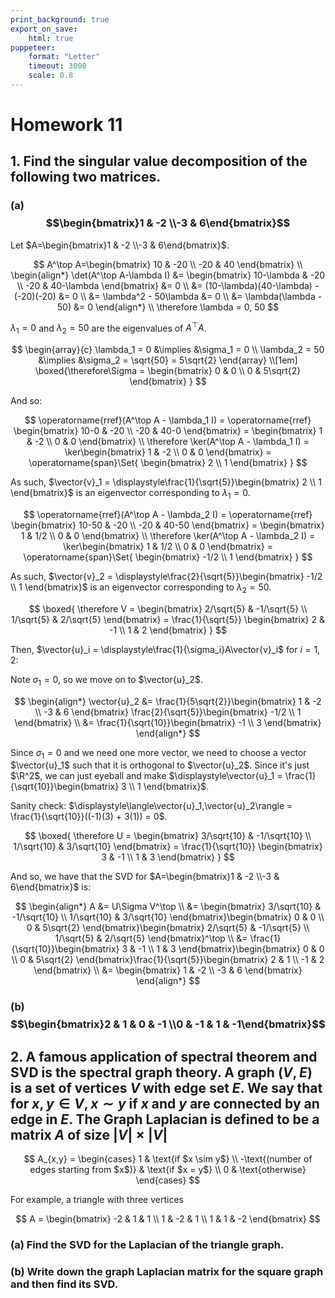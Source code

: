 ```yaml
---
print_background: true
export_on_save:
    html: true
puppeteer:
    format: "Letter"
    timeout: 3000
    scale: 0.8
---
```


# Homework 11


## 1. Find the singular value decomposition of the following two matrices.

### (a) $$\begin{bmatrix}1 & -2 \\-3 & 6\end{bmatrix}$$

Let $A=\begin{bmatrix}1 & -2 \\-3 & 6\end{bmatrix}$.

$$
A^\top A=\begin{bmatrix}
    10 & -20 \\
    -20 & 40
\end{bmatrix} \\
\begin{align*}
    \det(A^\top A-\lambda I)
    &= \begin{bmatrix}
        10-\lambda & -20 \\
        -20 & 40-\lambda
    \end{bmatrix} &= 0 \\
    &= (10-\lambda)(40-\lambda) - (-20)(-20) &= 0 \\
    &= \lambda^2 - 50\lambda &= 0 \\
    &= \lambda(\lambda - 50) &= 0
\end{align*}
\\
\therefore \lambda = 0, 50
$$

$\lambda_1 = 0$ and $\lambda_2=50$ are the eigenvalues of $A^\top A$.

$$
\begin{array}{c}
        \lambda_1 = 0 &\implies &\sigma_1 = 0 \\
        \lambda_2 = 50 &\implies &\sigma_2 = \sqrt{50} = 5\sqrt{2}
    \end{array}
\\[1em]
\boxed{\therefore\Sigma = \begin{bmatrix}
        0 & 0 \\
        0 & 5\sqrt{2}
    \end{bmatrix}
}
$$

And so:

$$
\operatorname{rref}(A^\top A - \lambda_1 I)
= \operatorname{rref} \begin{bmatrix}
    10-0 & -20 \\
    -20 & 40-0
\end{bmatrix}
= \begin{bmatrix}
    1 & -2 \\ 0 & 0
\end{bmatrix}
\\
\therefore \ker(A^\top A - \lambda_1 I)
= \ker\begin{bmatrix}
    1 & -2 \\ 0 & 0
\end{bmatrix}
= \operatorname{span}\Set{
    \begin{bmatrix}
        2 \\ 1
    \end{bmatrix}
}
$$

As such, $\vector{v}_1 = \displaystyle\frac{1}{\sqrt{5}}\begin{bmatrix}
    2 \\ 1
\end{bmatrix}$ is an eigenvector corresponding to $\lambda_1=0$.

$$
\operatorname{rref}(A^\top A - \lambda_2 I)
= \operatorname{rref} \begin{bmatrix}
    10-50 & -20 \\
    -20 & 40-50
\end{bmatrix}
= \begin{bmatrix}
    1 & 1/2 \\ 0 & 0
\end{bmatrix}
\\
\therefore \ker(A^\top A - \lambda_2 I)
= \ker\begin{bmatrix}
    1 & 1/2 \\ 0 & 0
\end{bmatrix}
= \operatorname{span}\Set{
    \begin{bmatrix}
        -1/2 \\ 1
    \end{bmatrix}
}
$$

As such, $\vector{v}_2 = \displaystyle\frac{2}{\sqrt{5}}\begin{bmatrix}
    -1/2 \\ 1
\end{bmatrix}$ is an eigenvector corresponding to $\lambda_2=50$.

$$
\boxed{
    \therefore V = \begin{bmatrix}
        2/\sqrt{5} & -1/\sqrt{5} \\
        1/\sqrt{5} &  2/\sqrt{5}
    \end{bmatrix} = \frac{1}{\sqrt{5}} \begin{bmatrix}
        2 & -1 \\ 1 & 2
    \end{bmatrix}
}
$$


Then, $\vector{u}_i = \displaystyle\frac{1}{\sigma_i}A\vector{v}_i$ for $i=1,2$:

Note $\sigma_1 = 0$, so we move on to $\vector{u}_2$.

$$
\begin{align*}
    \vector{u}_2 &= \frac{1}{5\sqrt{2}}\begin{bmatrix}
        1 & -2 \\
        -3 & 6
    \end{bmatrix}
    \frac{2}{\sqrt{5}}\begin{bmatrix}
        -1/2 \\ 1
    \end{bmatrix} \\
    &= \frac{1}{\sqrt{10}}\begin{bmatrix}
        -1 \\ 3
    \end{bmatrix}
\end{align*}
$$

Since $\sigma_1=0$ and we need one more vector, we need to choose a vector $\vector{u}_1$ such that it is orthogonal to $\vector{u}_2$. Since it's just $\R^2$, we can just eyeball and make $\displaystyle\vector{u}_1 = \frac{1}{\sqrt{10}}\begin{bmatrix}
    3 \\ 1
\end{bmatrix}$.

Sanity check: $\displaystyle\langle\vector{u}_1,\vector{u}_2\rangle = \frac{1}{\sqrt{10}}((-1)(3) + 3(1)) = 0$.

$$
\boxed{
    \therefore U = \begin{bmatrix}
        3/\sqrt{10} & -1/\sqrt{10} \\
        1/\sqrt{10} & 3/\sqrt{10}
    \end{bmatrix} = \frac{1}{\sqrt{10}} \begin{bmatrix}
        3 & -1 \\ 1 & 3
    \end{bmatrix}
}
$$

And so, we have that the SVD for $A=\begin{bmatrix}1 & -2 \\-3 & 6\end{bmatrix}$ is:

$$
\begin{align*}
    A &= U\Sigma V^\top \\
    &= \begin{bmatrix}
        3/\sqrt{10} & -1/\sqrt{10} \\
        1/\sqrt{10} & 3/\sqrt{10}
    \end{bmatrix}\begin{bmatrix}
        0 & 0 \\
        0 & 5\sqrt{2}
    \end{bmatrix}\begin{bmatrix}
        2/\sqrt{5} & -1/\sqrt{5} \\
        1/\sqrt{5} &  2/\sqrt{5}
    \end{bmatrix}^\top \\
    &= \frac{1}{\sqrt{10}}\begin{bmatrix}
        3 & -1 \\
        1 & 3
    \end{bmatrix}\begin{bmatrix}
        0 & 0 \\
        0 & 5\sqrt{2}
    \end{bmatrix}\frac{1}{\sqrt{5}}\begin{bmatrix}
        2 & 1 \\
        -1 & 2
    \end{bmatrix} \\
    &= \begin{bmatrix}
        1 & -2 \\
        -3 & 6
    \end{bmatrix}
\end{align*}
$$



### (b) $$\begin{bmatrix}2 & 1 & 0 & -1 \\0 & -1 & 1 & -1\end{bmatrix}$$

## 2. A famous application of spectral theorem and SVD is the spectral graph theory. A graph $(V, E)$ is a set of vertices $V$ with edge set $E$. We say that for $x, y \in V , x \sim y$ if $x$ and $y$ are connected by an edge in $E$. The **Graph Laplacian** is defined to be a matrix $A$ of size $|V|\times|V|$

$$
A_{x,y} = \begin{cases}
1 & \text{if $x \sim y$} \\
-\text{(number of edges starting from $x$)} & \text{if $x = y$} \\
0 & \text{otherwise}
\end{cases}
$$

For example, a triangle with three vertices

$$
A = \begin{bmatrix}
    -2 & 1 & 1 \\
    1 & -2 & 1 \\
    1 & 1 & -2
\end{bmatrix}
$$


### (a) Find the SVD for the Laplacian of the triangle graph.
### (b) Write down the graph Laplacian matrix for the square graph and then find its SVD.
